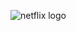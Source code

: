 ![netflix logo](https://github.com/Farahsaiza/netflix-logo/assets/147113092/a9037323-fa4c-419d-b813-5defb8661db6)
